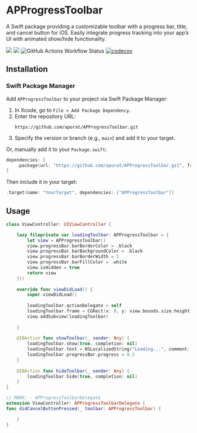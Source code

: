# APProgressToolbar

A Swift package providing a customizable toolbar with a progress bar, title, and cancel button for iOS. Easily integrate progress tracking into your app’s UI with animated show/hide functionality.

[![](https://img.shields.io/endpoint?url=https%3A%2F%2Fswiftpackageindex.com%2Fapi%2Fpackages%2Faporat%2FAAPProgressToolbar%2Fbadge%3Ftype%3Dswift-versions)](https://swiftpackageindex.com/aporat/APProgressToolbar)
[![](https://img.shields.io/endpoint?url=https%3A%2F%2Fswiftpackageindex.com%2Fapi%2Fpackages%2Faporat%2FAPProgressToolbar%2Fbadge%3Ftype%3Dplatforms)](https://swiftpackageindex.com/aporat/APProgressToolbar)
![GitHub Actions Workflow Status](https://github.com/aporat/APProgressToolbar/actions/workflows/ci.yml/badge.svg)
[![codecov](https://codecov.io/github/aporat/APProgressToolbar/graph/badge.svg?token=OHF9AE0KMC)](https://codecov.io/github/aporat/APProgressToolbar)


## Installation

### Swift Package Manager
Add `APProgressToolbar` to your project via Swift Package Manager:

1. In Xcode, go to `File > Add Package Dependency`.
2. Enter the repository URL:
   ```
   https://github.com/aporat/APProgressToolbar.git
   ```
3. Specify the version or branch (e.g., `main`) and add it to your target.

Or, manually add it to your `Package.swift`:
```swift
dependencies: [
    .package(url: "https://github.com/aporat/APProgressToolbar.git", from: "1.0.0")
]
```
Then include it in your target:
```swift
.target(name: "YourTarget", dependencies: ["APProgressToolbar"])
```

## Usage
```swift
class ViewController: UIViewController {

    lazy fileprivate var loadingToolbar: APProgressToolbar = {
        let view = APProgressToolbar()
        view.progressBar.barBorderColor = .black
        view.progressBar.barBackgroundColor = .black
        view.progressBar.barBorderWidth = 1
        view.progressBar.barFillColor = .white
        view.isHidden = true
        return view
    }()
    
    override func viewDidLoad() {
        super.viewDidLoad()
        
        loadingToolbar.actionDelegate = self
        loadingToolbar.frame = CGRect(x: 0, y: view.bounds.size.height, width: view.bounds.size.width, height: 55)
        view.addSubview(loadingToolbar)
        
    }
    
    @IBAction func showToolbar(_ sender: Any) {
        loadingToolbar.show(true, completion: nil)
        loadingToolbar.text = NSLocalizedString("Loading...", comment: "")
        loadingToolbar.progressBar.progress = 0.5
    }
    
    @IBAction func hideToolbar(_ sender: Any) {
        loadingToolbar.hide(true, completion: nil)
    }
}

// MARK: - APProgressToolbarDelegate
extension ViewController: APProgressToolbarDelegate {
func didCancelButtonPressed(_ toolbar: APProgressToolbar) {

    }
}
```
